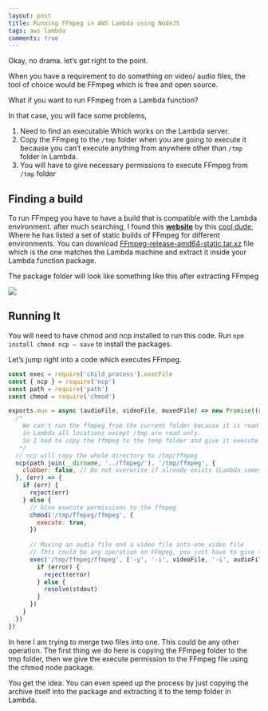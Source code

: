 ```yaml
---
layout: post
title: Running FFmpeg in AWS Lambda using NodeJS
tags: aws lambda
comments: true
---
```

Okay, no drama. let’s get right to the point.

When you have a requirement to do something on video/ audio files, the tool of choice would be FFmpeg which is free and open source.

What if you want to run FFmpeg from a Lambda function?

In that case, you will face some problems,

1. Need to find an executable Which works on the Lambda server.
2. Copy the FFmpeg to the `/tmp` folder when you are going to execute it because you can’t execute anything from anywhere other than `/tmp` folder in Lambda.
3. You will have to give necessary permissions to execute FFmpeg from `/tmp` folder


## Finding a build

To run FFmpeg you have to have a build that is compatible with the Lambda environment. after much searching, I found this **[website](https://johnvansickle.com/ffmpeg/)** by this [cool dude](https://www.patreon.com/johnvansickle), Where he has listed a set of static builds of FFmpeg for different environments. You can download [FFmpeg-release-amd64-static.tar.xz](https://johnvansickle.com/ffmpeg/releases/ffmpeg-release-amd64-static.tar.xz) file which is the one matches the Lambda machine and extract it inside your Lambda function package.

The package folder will look like something like this after extracting FFmpeg

<img src="{{ site.url }}/public/images/2019-02-21-ffmpeg-in-lambda/file-structure.png">

## Running It

You will need to have chmod and ncp installed to run this code. Run `npm install chmod ncp — save` to install the packages.

Let’s jump right into a code which executes FFmpeg.

```js
const exec = require('child_process').execFile
const { ncp } = require('ncp')
const path = require('path')
const chmod = require('chmod')

exports.mux = async (audioFile, videoFile, muxedFile) => new Promise((resolve, reject) => {
  /*
    We can't run the ffmpeg from the current folder because it is read only.
    in Lambda all locations except /tmp are read only.
    So I had to copy the ffmpeg to the temp folder and give it execute permissions to make it work
   */
  // ncp will copy the whole directory to /tmp/ffmpeg
  ncp(path.join(__dirname, '../ffmpeg/'), '/tmp/ffmpeg', {
    clobber: false, // Do not overwrite if already exists (Lambda sometimes re-uses the container)
  }, (err) => {
    if (err) {
      reject(err)
    } else {
      // Give execute permissions to the ffmpeg
      chmod('/tmp/ffmpeg/ffmpeg', {
        execute: true,
      })
      
      // Muxing an audio file and a video file into one video file
      // This could be any operation on FFmpeg, you just have to give the parameters correctly.
      exec('/tmp/ffmpeg/ffmpeg', ['-y', '-i', videoFile, '-i', audioFile, '-map', ' 0:0', '-map', '1:0', '-c', 'copy', muxedFile], {}, (error, stdout) => {
        if (error) {
          reject(error)
        } else {
          resolve(stdout)
        }
      })
    }
  })
})
```

In here I am trying to merge two files into one. This could be any other operation. The first thing we do here is copying the FFmpeg folder to the tmp folder, then we give the execute permission to the FFmpeg file using the chmod node package.

You get the idea. You can even speed up the process by just copying the archive itself into the package and extracting it to the temp folder in Lambda.